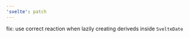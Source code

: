 ```yaml
---
'svelte': patch
---
```


fix: use correct reaction when lazily creating deriveds inside `SvelteDate`
